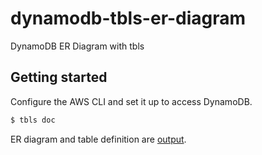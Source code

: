 # dynamodb-tbls-er-diagram
DynamoDB ER Diagram with tbls

## Getting started
Configure the AWS CLI and set it up to access DynamoDB.

```bash
$ tbls doc
```

ER diagram and table definition are [output](https://github.com/danishi/dynamodb-tbls-er-diagram/tree/master/dbdoc).
